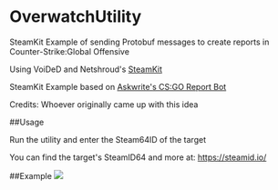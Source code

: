 # OverwatchUtility
SteamKit Example of sending Protobuf messages to create reports in Counter-Strike:Global Offensive

Using VoiDeD and Netshroud's [SteamKit](https://github.com/SteamRE/SteamKit)

SteamKit Example based on [Askwrite's CS:GO Report Bot](https://github.com/Askwrite/node-csgo-reportbot)

Credits: Whoever originally came up with this idea


##Usage

Run the utility and enter the Steam64ID of the target

You can find the target's SteamID64 and more at: https://steamid.io/

##Example
![](http://i.imgur.com/7FXO4Xj.png)

